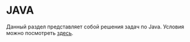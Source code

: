 JAVA
==========
Данный раздел представляет собой решения задач по Java. Условия можно посмотреть [здесь](Tasks).
